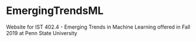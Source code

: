 # EmergingTrendsML
Website for IST 402.4 - Emerging Trends in Machine Learning offered in Fall 2019 at Penn State University
